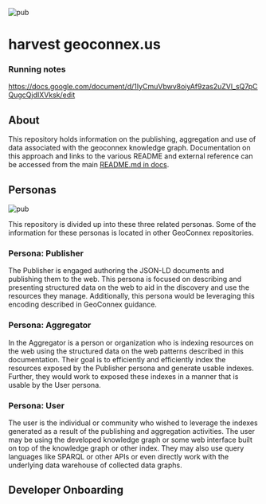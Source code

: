 ![pub](docs/images/logo.png)

# harvest geoconnex.us

### Running notes
https://docs.google.com/document/d/1IyCmuVbwv8oiyAf9zas2uZVl_sQ7pCQugcQjdIXVksk/edit

## About


This repository holds information on the publishing, aggregation and use of data associated with the geoconnex knowledge graph.  Documentation on this approach and links to the various README and external reference can be accessed from the main [README.md in docs](./docs/README.md).  

## Personas

![pub](docs/images/persona.png)

This repository is divided up into these three related personas.  Some of the information for these personas is located in other GeoConnex repositories.  

### Persona: Publisher


The Publisher is engaged authoring the JSON-LD documents and publishing them to the web. This persona is focused on describing and presenting structured data on the web to aid in the discovery and use the resources they manage. Additionally, this persona would be leveraging this encoding described in GeoConnex guidance. 

### Persona: Aggregator

In the Aggregator is a person or organization who is indexing resources on the web using the structured data on the web patterns described in this documentation.  Their goal is to efficiently and efficiently index the resources exposed by the Publisher persona and generate usable indexes. Further, they would work to exposed these indexes in a manner that is usable by the User persona. 

### Persona: User

The user is the individual or community who wished to leverage the indexes generated as a result of the publishing and aggregation activities. The user may be using the developed knowledge graph or some web interface built on top of the knowledge graph or other index. They may also use query languages like SPARQL or other APIs or even directly work with the underlying data warehouse of collected data graphs.


## Developer Onboarding



